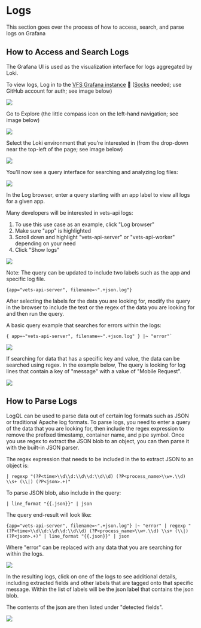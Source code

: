 # Logs

This section goes over the process of how to access, search, and parse logs on Grafana

## How to Access and Search Logs

The Grafana UI is used as the visualization interface for logs aggregated by Loki.

To view logs, Log in to the [VFS Grafana instance](http://grafana.vfs.va.gov/?orgId=1) 🧦 ([Socks](../Testing/Prerequisites.md)
 needed; use GitHub account for auth; see image below)

![](../../../../static/img/backend/grafana-login.png)

Go to Explore (the little compass icon on the left-hand navigation; see image below)

![](../../../../static/img/backend/grafana-explore.png)

Select the Loki environment that you're interested in (from the drop-down near the top-left of the page; see image below)

![](../../../../static/img/backend/grafana-loki.png)

You'll now see a query interface for searching and analyzing log files:

![](../../../../static/img/backend/grafana-loki-query.png)

In the Log browser, enter a query  starting with an app label to view all logs for a given app.

Many developers will be interested in vets-api logs:
1. To use this use case as an example, click "Log browser"
2. Make sure "app" is highlighted
3. Scroll down and highlight "vets-api-server" or "vets-api-worker" depending on your need
4. Click "Show logs"

![](../../../../static/img/backend/grafana-loki-query-steps.png)

Note: The query can be updated to include two labels such as the app and specific log file.
```
{app="vets-api-server", filename=~".+json.log"}
```

After selecting the labels for the data you are looking for, modify the query in the browser to include the text or the regex of the data you are looking for and then run the query. 

A basic query example that searches for errors within the logs:
```
{ app=~"vets-api-server", filename=~".+json.log" } |~ "error"`
```

![](../../../../static/img/backend/grafana-loki-query-error.png)

If searching for data that has a specific key and value, the data can be searched using regex. In the example below, The query is looking for log lines that contain a key of "message" with a value of "Mobile Request".

![](../../../../static/img/backend/grafana-loki-query-mobile-request.png)

##  How to Parse Logs

LogQL can be used to parse data out of certain log formats such as JSON or traditional Apache log formats. To parse logs, you need to enter a query of the data that you are looking for, then include the regex expression to remove the prefixed timestamp, container name, and pipe symbol. Once you use regex to extract the JSON blob to an object, you can then parse it with the built-in JSON parser.

The regex expression that needs to be included in the to extract JSON to an object is:
```
| regexp "(?P<time>\\d\\d:\\d\\d:\\d\\d) (?P<process_name>\\w+.\\d) \\s+ (\\|) (?P<json>.+)"
```

To parse JSON blob, also include in the query:
```
| line_format "{{.json}}" | json
```

The query end-result will look like:
```
{app="vets-api-server", filename=~".+json.log"} |~ "error" | regexp "(?P<time>\\d\\d:\\d\\d:\\d\\d) (?P<process_name>\\w+.\\d) \\s+ (\\|) (?P<json>.+)" | line_format "{{.json}}" | json
```

Where "error" can be replaced with any data that you are searching for within the logs.

![](../../../../static/img/backend/grafana-loki-complex-example.png)

In the resulting logs, click on one of the logs to see additional details, including extracted fields and other labels that are tagged onto that specific message. Within the list of labels will be the json label that contains the json blob.

The contents of the json are then listed under "detected fields".

![](../../../../static/img/backend/grafana-loki-detected-fields.png)
